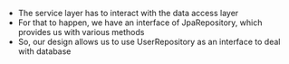 * The service layer has to interact with the data access layer
* For that to happen, we have an interface of JpaRepository, which provides us with various methods
* So, our design allows us to use UserRepository as an interface to deal with database